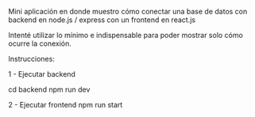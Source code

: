 Mini aplicación en donde muestro cómo conectar una base de datos con backend en node.js / express con un frontend en react.js

Intenté utilizar lo mínimo e indispensable para poder mostrar solo cómo ocurre la conexión. 

Instrucciones:

1 - Ejecutar backend 

cd backend 
npm run dev

2 - Ejecutar frontend
npm run start
